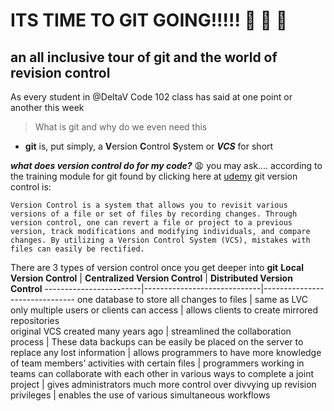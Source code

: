 # ITS TIME TO GIT GOING!!!!! :rowboat: :rowboat: :rowboat:


## an all inclusive tour of git and the world of revision control

As every student in @DeltaV Code 102 class has said at one point or another this week
  > What is git and why do we even need this 
  
  - **git** is, put simply, a **V**ersion **C**ontrol **S**ystem or _**VCS**_ for short
  
  _**what does version control do for my code?**_  :weary: you may ask....
    according to the training module for git found by clicking here at [udemy](https://blog.udemy.com/git-tutorial-a-comprehensive-guide/)
    git version control is:
    
    Version Control is a system that allows you to revisit various versions of a file or set of files by recording changes. Through   version control, one can revert a file or project to a previous version, track modifications and modifying individuals, and compare changes. By utilizing a Version Control System (VCS), mistakes with files can easily be rectified.
  
  
  There are 3 types of version control once you get deeper into **git** 
  **Local Version Control** | **Centralized Version Control** | **Distributed Version Control**
  ------------------------|-----------------------------|-------------------------------
  one database to store all changes to files |  same as LVC only multiple users or clients can access | allows clients to create mirrored repositories  
  original VCS created many years ago | streamlined the collaboration process | These data backups can be easily be placed on the server to replace any lost information
                                | allows programmers to have more knowledge of team members’ activities with certain files | programmers working in teams can collaborate with each other in various ways to complete a joint project
                                | gives administrators much more control over divvying up revision privileges | enables the use of various simultaneous workflows
  
  
  



